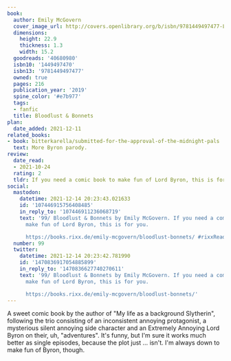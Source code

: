 ```yaml
---
book:
  author: Emily McGovern
  cover_image_url: http://covers.openlibrary.org/b/isbn/9781449497477-L.jpg
  dimensions:
    height: 22.9
    thickness: 1.3
    width: 15.2
  goodreads: '40680980'
  isbn10: '1449497470'
  isbn13: '9781449497477'
  owned: true
  pages: 216
  publication_year: '2019'
  spine_color: '#e7b977'
  tags:
  - fanfic
  title: Bloodlust & Bonnets
plan:
  date_added: 2021-12-11
related_books:
- book: bitterkarella/submitted-for-the-approval-of-the-midnight-pals
  text: More Byron parody.
review:
  date_read:
  - 2021-10-24
  rating: 2
  tldr: If you need a comic book to make fun of Lord Byron, this is for you.
social:
  mastodon:
    datetime: 2021-12-14 20:23:43.021633
    id: '107446915756408485'
    in_reply_to: '107446911236068719'
    text: '99/ Bloodlust & Bonnets by Emily McGovern. If you need a comic book to
      make fun of Lord Byron, this is for you.

      https://books.rixx.de/emily-mcgovern/bloodlust-bonnets/ #rixxReads'
  number: 99
  twitter:
    datetime: 2021-12-14 20:23:42.781990
    id: '1470836917054885899'
    in_reply_to: '1470836627740270611'
    text: '99/ Bloodlust & Bonnets by Emily McGovern. If you need a comic book to
      make fun of Lord Byron, this is for you.

      https://books.rixx.de/emily-mcgovern/bloodlust-bonnets/'
---
```


A sweet comic book by the author of "My life as a background Slytherin", following the trio consisting of an
inconsistent annoying protagonist, a mysterious silent annoying side character and an Extremely Annoying Lord Byron on
their, uh, "adventures". It's funny, but I'm sure it works much better as single episodes, because the plot just …
isn't. I'm always down to make fun of Byron, though.
